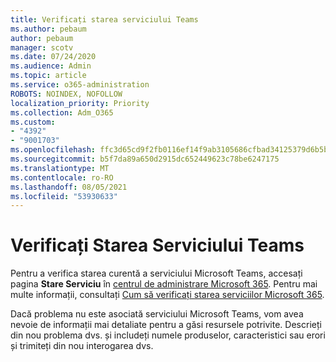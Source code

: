 ```yaml
---
title: Verificați starea serviciului Teams
ms.author: pebaum
author: pebaum
manager: scotv
ms.date: 07/24/2020
ms.audience: Admin
ms.topic: article
ms.service: o365-administration
ROBOTS: NOINDEX, NOFOLLOW
localization_priority: Priority
ms.collection: Adm_O365
ms.custom:
- "4392"
- "9001703"
ms.openlocfilehash: ffc3d65cd9f2fb0116ef14f9ab3105686cfbad34125379d6b5b9db355712a507
ms.sourcegitcommit: b5f7da89a650d2915dc652449623c78be6247175
ms.translationtype: MT
ms.contentlocale: ro-RO
ms.lasthandoff: 08/05/2021
ms.locfileid: "53930633"
---
```

# <a name="check-teams-service-status"></a>Verificați Starea Serviciului Teams

Pentru a verifica starea curentă a serviciului Microsoft Teams, accesați pagina **Stare Serviciu** în [centrul de administrare Microsoft 365](https://go.microsoft.com/fwlink/p/?linkid=2024339). Pentru mai multe informații, consultați [Cum să verificați starea serviciilor Microsoft 365](https://docs.microsoft.com/office365/enterprise/view-service-health).

Dacă problema nu este asociată serviciului Microsoft Teams, vom avea nevoie de informații mai detaliate pentru a găsi resursele potrivite. Descrieți din nou problema dvs. și includeți numele produselor, caracteristici sau erori și trimiteți din nou interogarea dvs.
